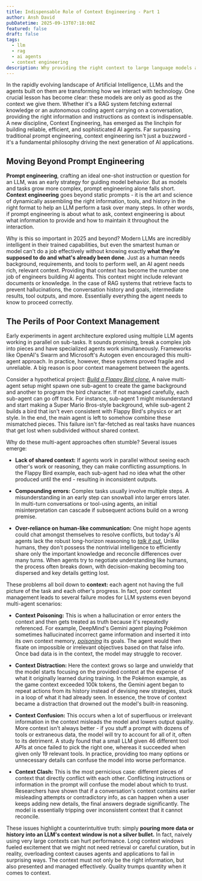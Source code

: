 ```yaml
---
title: Indispensable Role of Context Engineering - Part 1
author: Ansh David
pubDatetime: 2025-09-13T07:18:00Z
featured: false
draft: false
tags:
  - llm
  - rag
  - ai agents
  - context engineering
description: Why providing the right context to large language models and AI agents is critical for reliable, advanced AI systems.
---
```


In the rapidly evolving landscape of Artificial Intelligence, LLMs and the agents built on them are transforming how we interact with technology. One crucial lesson has become clear: these models are only as good as the context we give them. Whether it's a RAG system fetching external knowledge or an autonomous coding agent carrying on a conversation, providing the right information and instructions as context is indispensable. A new discipline, Context Engineering, has emerged as the linchpin for building reliable, efficient, and sophisticated AI agents. Far surpassing traditional prompt engineering, context engineering isn't just a buzzword - it's a fundamental philosophy driving the next generation of AI applications.

## Moving Beyond Prompt Engineering

**Prompt engineering**, crafting an ideal one-shot instruction or question for an LLM, was an early strategy for guiding model behavior. But as models and tasks grow more complex, prompt engineering alone falls short. **Context engineering** goes beyond static prompts - it is the art and science of dynamically assembling the right information, tools, and history in the right format to help an LLM perform a task over many steps. In other words, if prompt engineering is about what to ask, context engineering is about what information to provide and how to maintain it throughout the interaction.

Why is this so important in 2025 and beyond? Modern LLMs are incredibly intelligent in their trained capabilities, but even the smartest human or model can't do a job effectively without knowing exactly **what they're supposed to do and what's already been done**. Just as a human needs background, requirements, and tools to perform well, an AI agent needs rich, relevant context. Providing that context has become the number one job of engineers building AI agents. This context might include relevant documents or knowledge. In the case of RAG systems that retrieve facts to prevent hallucinations, the conversation history and goals, intermediate results, tool outputs, and more. Essentially everything the agent needs to know to proceed correctly.

## The Perils of Poor Context Management

Early experiments in agent architecture explored using multiple LLM agents working in parallel on sub-tasks. It sounds promising, break a complex job into pieces and have specialized agents work simultaneously. Frameworks like OpenAI's Swarm and Microsoft's Autogen even encouraged this multi-agent approach. In practice, however, these systems proved fragile and unreliable. A big reason is poor context management between the agents.

Consider a hypothetical project: <u>_Build a Flappy Bird clone._</u> A naive multi-agent setup might spawn one sub-agent to create the game background and another to program the bird character. If not managed carefully, each sub-agent can go off track. For instance, sub-agent 1 might misunderstand and start making a Super Mario Bros-style background, while sub-agent 2 builds a bird that isn't even consistent with Flappy Bird's physics or art style. In the end, the main agent is left to somehow combine these mismatched pieces. This failure isn't far-fetched as real tasks have nuances that get lost when subdivided without shared context.

Why do these multi-agent approaches often stumble? Several issues emerge:

- **Lack of shared context:** If agents work in parallel without seeing each other's work or reasoning, they can make conflicting assumptions. In the Flappy Bird example, each sub-agent had no idea what the other produced until the end - resulting in inconsistent outputs.

- **Compounding errors:** Complex tasks usually involve multiple steps. A misunderstanding in an early step can snowball into larger errors later. In multi-turn conversations or tool-using agents, an initial misinterpretation can cascade if subsequent actions build on a wrong premise.

- **Over-reliance on human-like communication:** One might hope agents could chat amongst themselves to resolve conflicts, but today's AI agents lack the robust long-horizon reasoning to <u>_talk it out._</u> Unlike humans, they don't possess the nontrivial intelligence to efficiently share only the important knowledge and reconcile differences over many turns. When agents try to negotiate understanding like humans, the process often breaks down, with decision-making becoming too dispersed and key details getting lost.

These problems all boil down to **context:** each agent not having the full picture of the task and each other's progress. In fact, poor context management leads to several failure modes for LLM systems even beyond multi-agent scenarios:

- **Context Poisoning:** This is when a hallucination or error enters the context and then gets treated as truth because it's repeatedly referenced. For example, DeepMind's Gemini agent playing Pokémon sometimes hallucinated incorrect game information and inserted it into its own context memory, <u>_poisoning_</u> its goals. The agent would then fixate on impossible or irrelevant objectives based on that false info. Once bad data is in the context, the model may struggle to recover.

- **Context Distraction:** Here the context grows so large and unwieldy that the model starts focusing on the provided context at the expense of what it originally learned during training. In the Pokémon example, as the game context exceeded 100k tokens, the Gemini agent began to repeat actions from its history instead of devising new strategies, stuck in a loop of what it had already seen. In essence, the trove of context became a distraction that drowned out the model's built-in reasoning.

- **Context Confusion:** This occurs when a lot of superfluous or irrelevant information in the context misleads the model and lowers output quality. More context isn't always better - if you stuff a prompt with dozens of tools or extraneous data, the model will try to account for all of it, often to its detriment. A study found that a small LLM given 46 different tool APIs at once failed to pick the right one, whereas it succeeded when given only 19 relevant tools. In practice, providing too many options or unnecessary details can confuse the model into worse performance.

- **Context Clash:** This is the most pernicious case: different pieces of context that directly conflict with each other. Conflicting instructions or information in the prompt will confuse the model about which to trust. Researchers have shown that if a conversation's context contains earlier misleading attempts or contradictory info, as can happen when a user keeps adding new details, the final answers degrade significantly. The model is essentially tripping over inconsistent context that it cannot reconcile.

These issues highlight a counterintuitive truth: simply **pouring more data or history into an LLM's context window is not a silver bullet.** In fact, naively using very large contexts can hurt performance. Long context windows fueled excitement that we might not need retrieval or careful curation, but in reality, overloading context causes agents and applications to fail in surprising ways. The context must not only be the right information, but also presented and managed effectively. Quality trumps quantity when it comes to context.
